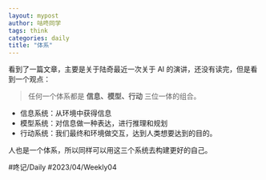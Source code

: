 ```yaml
---
layout: mypost
author: 咕咚同学
tags: think 
categories: daily
title: "体系"
---
```


看到了一篇文章，主要是关于陆奇最近一次关于 AI 的演讲，还没有读完，但是看到一个观点：

> 任何一个体系都是 **信息、模型、行动** 三位一体的组合。


- 信息系统：从环境中获得信息
- 模型系统：对信息做一种表达，进行推理和规划
- 行动系统：我们最终和环境做交互，达到人类想要达到的目的。

人也是一个体系，所以同样可以用这三个系统去构建更好的自己。

#咚记/Daily #2023/04/Weekly04 
